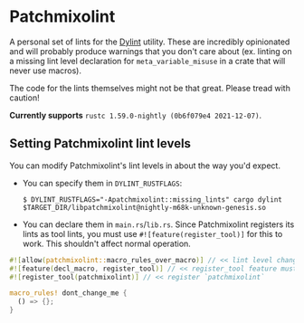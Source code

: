 # Patchmixolint

A personal set of lints for the [Dylint](https://github.com/trailofbits/dylint)
utility. These are incredibly opinionated and will probably produce warnings
that you don't care about (ex. linting on a missing lint level declaration for
`meta_variable_misuse` in a crate that will never use macros).

The code for the lints themselves might not be that great. Please tread with
caution!

**Currently supports** `rustc 1.59.0-nightly (0b6f079e4 2021-12-07)`.

## Setting Patchmixolint lint levels
You can modify Patchmixolint's lint levels in about the way you'd expect.

* You can specify them in `DYLINT_RUSTFLAGS`:
  ```
  $ DYLINT_RUSTFLAGS="-Apatchmixolint::missing_lints" cargo dylint $TARGET_DIR/libpatchmixolint@nightly-m68k-unknown-genesis.so
  ```
* You can declare them in `main.rs`/`lib.rs`. Since Patchmixolint registers its
  lints as tool lints, you must use `#![feature(register_tool)]` for this to
  work. This shouldn't affect normal operation.
```rust
#![allow(patchmixolint::macro_rules_over_macro)] // << lint level changed
#![feature(decl_macro, register_tool)] // << register_tool feature must be enabled
#![register_tool(patchmixolint)] // << register `patchmixolint`

macro_rules! dont_change_me {
  () => {};
}
```

